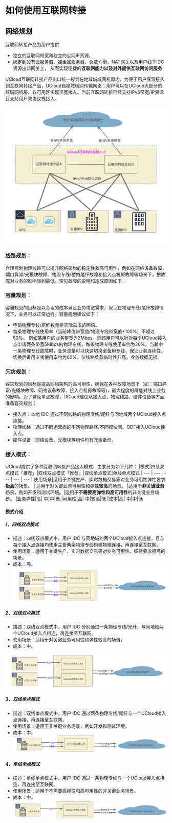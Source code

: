 # 如何使用互联网转接

## 网络规划
互联网转接产品为用户提供
- 独立的互联网带宽和独立的公网IP资源，
- 绑定到公有云服务器、裸金属服务器、负载均衡、NAT网关以及用户线下IDC资源出口网关上，
从而实现便捷的**互联网能力以及对外提供互联网访问服务**

UCloud互联网转接产品出口统一规划在地域城域网机房内，为便于用户资源接入到互联网转接产品，UCloud自建城域网传输网络；用户可以在UCloud大部分的城域网机房、各可用区实现带宽接入。当前互联网转接已经支持IPv6带宽/IP资源且支持用户双协议栈接入。

![ntw_imp_summary](/images/ntw_imp_summary.png)

### 线路规划：
合理规划物理线路可以提升网络架构的稳定性和高可用性，例如在网络设备故障、端口异常/光模块故障、物理专线/楼内尾纤故障和接入点机房故障等场景下，把故障对业务的影响降到最低。常见故障的说明和造成原因如下：

### 容量规划：
容量规划的目标是以合理的成本满足业务带宽需求，保证在物理专线/尾纤故障情况下，业务可以正常运行。容量规划建议如下：
- 申请物理专线/尾纤数量是实际需求的两倍。
- 每条物理专线使用率（当前峰值带宽值/物理专线带宽值*100%）不超过 50%。
例如某用户的业务带宽为3Mbps，则该用户可以针对每个UCloud接入点申请两条带宽5Mbps的物理专线，每条物理专线使用率约为30%。当其中一条物理专线故障时，业务流量可以快速切换至备用专线，保证业务连续性。切换后备用专线使用率约为60%，仅线路负载临时性升高，业务数据无损。

### 冗灾规划：
容灾规划的目标是提高网络架构的高可用性，确保在各种故障场景下（如：端口异常/光模块故障、网络设备故障、接入点机房故障等)，最大程度的降低对线上业务的影响。为了避免单点故障，UCloud建议从接入点，物理线路、硬件设备等方面准备容灾规划：
- 接入点：本地 IDC 通过不同线路的物理专线/尾纤与同地域两个UCloud接入点连接。
- 物理线路：通过不同运营商的不同物理路径/不同模块间、ODF接入UCloud接入点。
- 硬件设备：网络设备、光模块等组件均有冗余备份。


### 接入模式：
UCloud提供了多种互联网转接产品接入模式，主要分为如下几种：
|模式|四线双点模式「推荐」|双线双点模式「推荐」|双线单点模式|单线单点模式
| --- | --- | --- | --- | --- 
| 使用场景|适用于关键生产、实时数据交易等对业务可用性弹性要求**极高**的场景。 | 适用于对关键业务可用性和弹性**较高**的场景。 |适用于**非关键业务**场景，例如开发和测试环境。|适用于**不需要高弹性和高可用性**的非关键业务场景。
|业务弹性|高| 中|中|低
|可用性|高| 中|较高|低
|成本|高| 中|中|低
#### 模式介绍
##### 1、四线双点模式
- 描述：四线双点模式中，用户 IDC 与同地域的两个UCloud接入点连接，且与每个接入点连接均使用主备两条物理专线构建物理连接，再连接至互联网。
- 使用场景：适用于关键生产、实时数据交易等对业务可用性、弹性要求极高的场景。
- 成本：高。
![ntw_imp_model1](/images/ntw_imp_model1.png)
##### 2、双线双点模式
- 描述：双线双点模式中，用户 IDC 分别通过一条物理专线/光纤，与同地域两个UCloud接入点相连，再连接至互联网。
- 使用场景：适用于对关键业务可用性和弹性较高的场景。
- 成本：中。

![ntw_imp_model2](/images/ntw_imp_model2.png)

##### 3、双线单点模式
- 描述：双线单点模式中，用户 IDC 通过两条物理专线/尾纤与一个UCloud接入点连接，再连接至互联网。
- 使用场景：适用于非关键业务场景，例如开发和测试环境。
- 成本：中。
![ntw_imp_model3](/images/ntw_imp_model3.png)
##### 4、单线单点模式
- 描述：单线单点模式中，用户 IDC 通过一条物理专线与一个UCloud接入点相连，再连接至互联网。
- 使用场景：适用于不需要高弹性和高可用性的非关键业务场景。
- 成本：中。
![ntw_imp_model4](/images/ntw_imp_model4.png)

